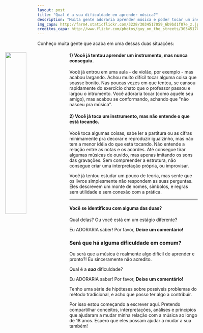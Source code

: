 ```yaml
---
layout: post
title: "Qual é a sua dificuldade em aprender música?"
description: "Muita gente adoraria aprender música e poder tocar um instrumento. Boa parte até já iniciou algum processo de aprendizado, mas acabou desistindo. Porque aprender música parece tão difícil?"
img_capa: http://farm4.staticflickr.com/3228/3034517059_6b9bd1f87e_z.jpg
creditos_capa: http://www.flickr.com/photos/guy_on_the_streets/3034517059/
---
```


Conheço muita gente que acaba em uma dessas duas situações:

<a href="{{page.creditos_capa}}" target="_blank">
  <img src="{{page.img_capa}}" style='float:left; width:36%; margin: 5px 20px 20px -20%' />
</a>

#### 1) Você já tentou aprender um instrumento, mas nunca conseguiu.

  Você já entrou em uma aula - de violão, por exemplo - mas acabou largando. Achou muito difícil tocar alguma coisa que soasse bonito. Nas poucas vezes em que tentou, se cansou rapidamente do exercício chato que o professor passou e largou o intrumento. Você adoraria tocar (como aquele seu amigo), mas acabou se conformando, achando que "não nasceu pra música".

#### 2) Você já toca um instrumento, mas não entende o que está tocando.

  Você toca algumas coisas, sabe ler a partitura ou as cifras minimamente pra decorar e reproduzir igualzinho, mas não tem a menor idéia do que está tocando. Não entende a relação entre as notas e os acordes. Até consegue tirar algumas músicas de ouvido, mas apenas imitando os sons das gravações. Sem compreender a estrutura, não consegue criar uma interpretação própria, ou improvisar.
  
  Você já tentou estudar um pouco de teoria, mas sente que os livros simplesmente não respondem as suas perguntas. Eles descrevem um monte de nomes, símbolos, e regras sem utilidade e sem conexão com a prática.
  
***

#### Você se identificou com alguma das duas? 
  
  Qual delas? Ou você está em um estágio diferente? 
  
  Eu ADORARIA saber! Por favor, **Deixe um comentário!**
  
### Será que há alguma dificuldade em comum? 
  
  Ou será que a música é realmente algo difícil de aprender e pronto?! Eu sinceramente não acredito.
  
  Qual é a _**sua**_ dificuldade? 
  
  Eu ADORARIA saber! Por favor, **Deixe um comentário!**
  
  Tenho uma série de hipóteses sobre possíveis problemas do método tradicional, e acho que posso ter algo a contribuir. 
  
  Por isso estou começando a escrever aqui. Pretendo compartilhar conceitos, interpretações, análises e princípios que ajudaram a mudar minha relação com a música ao longo de 18 anos. Espero que eles possam ajudar a mudar a sua também!
  

